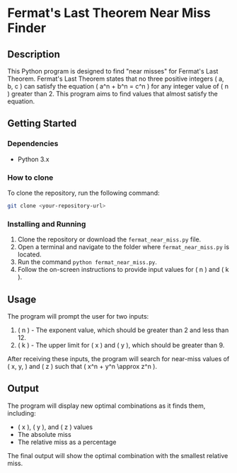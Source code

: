 # Fermat's Last Theorem Near Miss Finder

## Description

This Python program is designed to find "near misses" for Fermat's Last Theorem. Fermat's Last Theorem states that no three positive integers \( a, b, c \) can satisfy the equation \( a^n + b^n = c^n \) for any integer value of \( n \) greater than 2. This program aims to find values that almost satisfy the equation.

## Getting Started

### Dependencies

- Python 3.x

### How to clone

To clone the repository, run the following command:

```bash
git clone <your-repository-url>
```

### Installing and Running

1. Clone the repository or download the `fermat_near_miss.py` file.
2. Open a terminal and navigate to the folder where `fermat_near_miss.py` is located.
3. Run the command `python fermat_near_miss.py`.
4. Follow the on-screen instructions to provide input values for \( n \) and \( k \).

## Usage

The program will prompt the user for two inputs:

1. \( n \) - The exponent value, which should be greater than 2 and less than 12.
2. \( k \) - The upper limit for \( x \) and \( y \), which should be greater than 9.

After receiving these inputs, the program will search for near-miss values of \( x, y, \) and \( z \) such that \( x^n + y^n \approx z^n \).

## Output

The program will display new optimal combinations as it finds them, including:

- \( x \), \( y \), and \( z \) values
- The absolute miss
- The relative miss as a percentage

The final output will show the optimal combination with the smallest relative miss.
